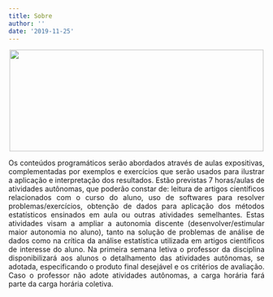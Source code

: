 ```yaml
---
title: Sobre
author: ''
date: '2019-11-25'
---
```


<p style="text-align: center;"><img src="/./about_files/prob.png" alt="" width="500 px" height="200 px"/></p>

<p style="text-align: justify;">  Os conteúdos programáticos serão abordados através de aulas expositivas, complementadas por exemplos e exercícios
que serão usados para ilustrar a aplicação e interpretação dos resultados.
Estão previstas 7 horas/aulas de atividades autônomas, que poderão constar de: leitura de artigos científicos relacionados
com o curso do aluno, uso de softwares para resolver problemas/exercícios, obtenção de dados para aplicação dos
métodos estatísticos ensinados em aula ou outras atividades semelhantes. Estas atividades visam a ampliar a autonomia
discente (desenvolver/estimular maior autonomia no aluno), tanto na solução de problemas de análise de dados como na
crítica da análise estatística utilizada em artigos científicos de interesse do aluno.
Na primeira semana letiva o professor da disciplina disponibilizará aos alunos o detalhamento das atividades autônomas,
se adotada, especificando o produto final desejável e os critérios de avaliação. Caso o professor não adote atividades
autônomas, a carga horária fará parte da carga horária coletiva.</p>

